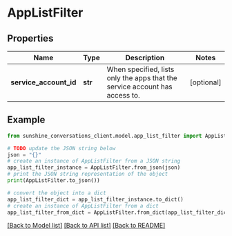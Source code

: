 # AppListFilter


## Properties

Name | Type | Description | Notes
------------ | ------------- | ------------- | -------------
**service_account_id** | **str** | When specified, lists only the apps that the service account has access to. | [optional] 

## Example

```python
from sunshine_conversations_client.model.app_list_filter import AppListFilter

# TODO update the JSON string below
json = "{}"
# create an instance of AppListFilter from a JSON string
app_list_filter_instance = AppListFilter.from_json(json)
# print the JSON string representation of the object
print(AppListFilter.to_json())

# convert the object into a dict
app_list_filter_dict = app_list_filter_instance.to_dict()
# create an instance of AppListFilter from a dict
app_list_filter_from_dict = AppListFilter.from_dict(app_list_filter_dict)
```
[[Back to Model list]](../README.md#documentation-for-models) [[Back to API list]](../README.md#documentation-for-api-endpoints) [[Back to README]](../README.md)


